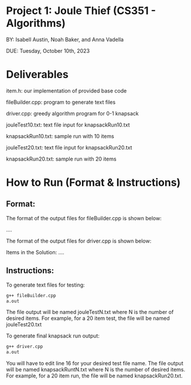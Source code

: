 # Project 1: Joule Thief (CS351 - Algorithms)
BY: Isabell Austin, Noah Baker, and Anna Vadella

DUE: Tuesday, October 10th, 2023

# Deliverables
item.h: our implementation of provided base code

fileBuilder.cpp: program to generate text files

driver.cpp: greedy algorithm program for 0-1 knapsack <!-- (digital) -->

jouleTest10.txt: text file input for knapsackRun10.txt

knapsackRun10.txt: sample run with 10 items

jouleTest20.txt: text file input for knapsackRun20.txt

knapsackRun20.txt: sample run with 20 items

# How to Run (Format & Instructions) <!-- (digital) -->

## Format:
The format of the output files for fileBuilder.cpp is shown below:
<number-of-items-in-solution> <knapsack-capacity>

<item-1-name> <item-1-pesos> <item-1-weight>
<item-2-name> <item-2-pesos> <item-2-weight>
....


The format of the output files for driver.cpp is shown below:
<number-of-items-in-solution>
<total-weight-of-items-in-solution>
<total-profit-of-items-in-solution>

Items in the Solution:
<item-1-name> <item-1-pesos> <item-1-weight>
<item-2-name> <item-2-pesos> <item-2-weight>
....


## Instructions:
To generate text files for testing:
```bash
g++ fileBuilder.cpp
a.out
```
The file output will be named jouleTestN.txt where N is the number of desired items.
For example, for a 20 item test, the file will be named jouleTest20.txt


To generate final knapsack run output:
```bash
g++ driver.cpp
a.out
```
You will have to edit line 16 for your desired test file name.
The file output will be named knapsackRuntN.txt where N is the number of desired items.
For example, for a 20 item run, the file will be named knapsackRun20.txt.